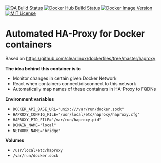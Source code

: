 [![QA Build Status](https://travis-ci.com/danie1k/homelab-haproxy.svg?branch=master)](https://travis-ci.com/danie1k/homelab-haproxy)
[![Docker Hub Build Status](https://img.shields.io/docker/cloud/build/danie1k/homelab-haproxy)](https://hub.docker.com/repository/docker/danie1k/homelab-haproxy)
[![Docker Image Version](https://img.shields.io/docker/v/danie1k/homelab-haproxy)](https://hub.docker.com/repository/docker/danie1k/homelab-haproxy)
[![MIT License](https://img.shields.io/github/license/danie1k/homelab-haproxy)](https://github.com/danie1k/homelab-haproxy/blob/master/LICENSE)

# Automated HA-Proxy for Docker containers

Based on https://github.com/clearlinux/dockerfiles/tree/master/haproxy

**The idea behind this container is to**

- Monitor changes in certain given Docker Network
- React when containers connect/disconnect to this network
- Automatically map names of these containers in HA-Proxy to FQDNs


**Environment variables**

- `DOCKER_API_BASE_URL="unix:///var/run/docker.sock"`
- `HAPROXY_CONFIG_FILE="/usr/local/etc/haproxy/haproxy.cfg"`
- `HAPROXY_PID_FILE="/var/run/haproxy.pid"`
- `DOMAIN_NAME="local"`
- `NETWORK_NAME="bridge"`


**Volumes**

- `/usr/local/etc/haproxy`
- `/var/run/docker.sock`
